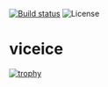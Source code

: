 [![Build status](https://github.com/viceice/.github/actions/workflows/test.yml/badge.svg)](https://github.com/viceice/.github/actions/workflows/test.yml)
![License](https://img.shields.io/github/license/viceice/.github)

# viceice

[![trophy](https://github-profile-trophy.vercel.app/?username=viceice)](https://github.com/viceice)
